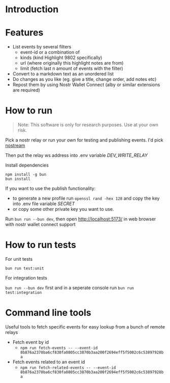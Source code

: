 # Introduction

# Features

* List events by several filters
  * event-id or a combination of
  * kinds (kind Highlight 9802 specifically)
  * url (where originally this highlight notes are from)
  * limit (fetch last n amount of events with the filter)
* Convert to a markdown text as an unordered list
* Do changes as you like (eg. give a title, change order, add notes etc)
* Repost them by using Nostr Wallet Connect (alby or similar extensions are required)

# How to run

> Note: This software is only for research purposes. Use at your own risk. 

Pick a nostr relay or run your own for testing and publishing events. I'd pick [nostream](https://github.com/Cameri/nostream/#quick-start-docker-compose)

Then put the relay ws address into .env variable *DEV_WRITE_RELAY*

Install dependencies

```
npm install -g bun
bun install
```

If you want to use the publish functionality: 
* to generate a new profile run `openssl rand -hex 128` and copy the key into .env file variable *SECRET*
* or copy some other private key you want to use.

Run `bun run --bun dev`, then open [http://localhost:5173/](http://localhost:5173/) in web browser with nostr wallet connect support

# How to run tests

For unit tests

`bun run test:unit`

For integration tests

`bun run --bun dev` first and in a seperate console run `bun run test:integration`

# Command line tools

Useful tools to fetch specific events for easy lookup from a bunch of remote relays

* Fetch event by id
  * `npm run fetch-events -- --event-id 8b876a2370ba6cf830fa0805cc3870b3aa200f2694eff5f5002c6c53897928ba`
* Fetch events related to an event id
  * `npm run fetch-related-events -- --event-id 8b876a2370ba6cf830fa0805cc3870b3aa200f2694eff5f5002c6c53897928ba`

